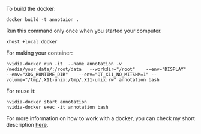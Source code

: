 To build the docker:
```
docker build -t annotaion .
```

Run this command only once when you started your computer.
```
xhost +local:docker
```

For making your container:

```
nvidia-docker run -it  --name annotation -v /media/your_data/:/root/data   --workdir="/root"    --env="DISPLAY"    --env="XDG_RUNTIME_DIR"    --env="QT_X11_NO_MITSHM=1" --volume="/tmp/.X11-unix:/tmp/.X11-unix:rw" annotation bash
```

For reuse it:
```
nvidia-docker start annotation
nvidia-docker exec -it annotation bash
```

For more information on how to work with a docker, you can check my short description
[here](https://medium.com/@fkariminejadasl/getting-started-docker-b9ef6d90f979).
